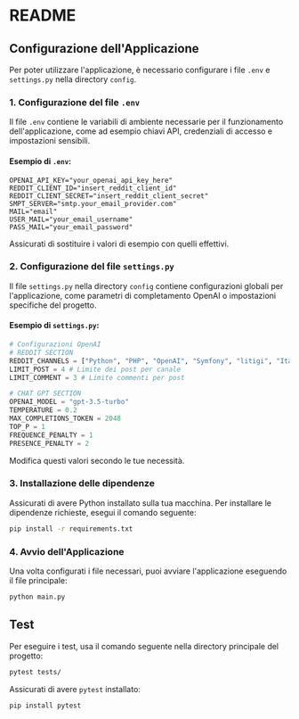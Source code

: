 # README

## Configurazione dell'Applicazione

Per poter utilizzare l'applicazione, è necessario configurare i file `.env` e `settings.py` nella directory `config`.

### 1. Configurazione del file `.env`
Il file `.env` contiene le variabili di ambiente necessarie per il funzionamento dell'applicazione, come ad esempio chiavi API, credenziali di accesso e impostazioni sensibili.

#### Esempio di `.env`:
```
OPENAI_API_KEY="your_openai_api_key_here"
REDDIT_CLIENT_ID="insert_reddit_client_id"
REDDIT_CLIENT_SECRET="insert_reddit_client_secret"
SMPT_SERVER="smtp.your_email_provider.com"
MAIL="email"
USER_MAIL="your_email_username"
PASS_MAIL="your_email_password"
```
Assicurati di sostituire i valori di esempio con quelli effettivi.

### 2. Configurazione del file `settings.py`
Il file `settings.py` nella directory `config` contiene configurazioni globali per l'applicazione, come parametri di completamento OpenAI o impostazioni specifiche del progetto.

#### Esempio di `settings.py`:
```python
# Configurazioni OpenAI
# REDDIT SECTION
REDDIT_CHANNELS = ["Python", "PHP", "OpenAI", "Symfony", "litigi", "ItaliaPersonalFinance", "ItalyInformatica"] #Puoi modificare i canali Reddit qui
LIMIT_POST = 4 # Limite dei post per canale
LIMIT_COMMENT = 3 # Limite commenti per post

# CHAT GPT SECTION
OPENAI_MODEL = "gpt-3.5-turbo" 
TEMPERATURE = 0.2
MAX_COMPLETIONS_TOKEN = 2048
TOP_P = 1
FREQUENCE_PENALTY = 1
PRESENCE_PENALTY = 2
```
Modifica questi valori secondo le tue necessità.

### 3. Installazione delle dipendenze
Assicurati di avere Python installato sulla tua macchina. Per installare le dipendenze richieste, esegui il comando seguente:
```bash
pip install -r requirements.txt
```

### 4. Avvio dell'Applicazione
Una volta configurati i file necessari, puoi avviare l'applicazione eseguendo il file principale:
```bash
python main.py
```

## Test
Per eseguire i test, usa il comando seguente nella directory principale del progetto:
```bash
pytest tests/
```

Assicurati di avere `pytest` installato:
```bash
pip install pytest
```

